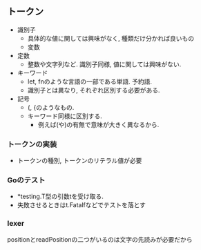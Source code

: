 ## トークン
- 識別子
  - 具体的な値に関しては興味がなく, 種類だけ分かれば良いもの
  - 変数
- 定数
  - 整数や文字列など. 識別子同様, 値に関しては興味がない.
- キーワード
  - let, fnのような言語の一部である単語. 予約語.
  - 識別子とは異なり, それぞれ区別する必要がある.
- 記号
  - (, {のようなもの.
  - キーワード同様に区別する.
    - 例えば(や)の有無で意味が大きく異なるから.

### トークンの実装
- トークンの種別, トークンのリテラル値が必要　

### Goのテスト
- *testing.T型の引数tを受け取る.
- 失敗させるときはt.Fatalfなどでテストを落とす

### lexer
positionとreadPositionの二つがいるのは文字の先読みが必要だから